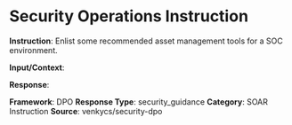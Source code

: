 # Security Operations Instruction

**Instruction**: Enlist some recommended asset management tools for a SOC environment.

**Input/Context**: 

**Response**: 

**Framework**: DPO
**Response Type**: security_guidance
**Category**: SOAR Instruction
**Source**: venkycs/security-dpo

